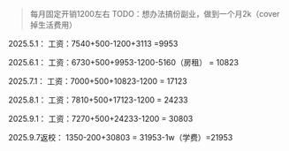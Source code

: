 > 每月固定开销1200左右
> TODO：想办法搞份副业，做到一个月2k（cover掉生活费用）

2025.5.1：
工资：7540+500-1200+3113 =9953 

2025.6.1：
工资：6730+500+9953-1200-5160（房租） = 10823 

2025.7.1：
工资：7000+500+10823-1200 = 17123

2025.8.1：
工资：7810+500+17123-1200 = 24233

2025.9.1：
工资：7270+500+24233-1200 = 30803

2025.9.7返校：
1350-200+30803 = 31953-1w（学费）=21953

